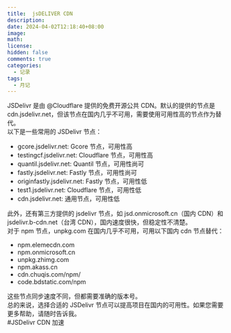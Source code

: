 ```yaml
---
title:  jsDELIVER CDN
description: 
date: 2024-04-02T12:18:40+08:00
image: 
math: 
license: 
hidden: false
comments: true
categories:
  - 记录
tags:
  - 月记
---
```

JSDelivr 是由 @Cloudflare 提供的免费开源公共 CDN。默认的提供的节点是 cdn.jsdelivr.net，但该节点在国内几乎不可用，需要使用可用性高的节点作为替代。  
以下是一些常用的 JSDelivr 节点：

- gcore.jsdelivr.net: Gcore 节点，可用性高
- testingcf.jsdelivr.net: Cloudflare 节点，可用性高
- quantil.jsdelivr.net: Quantil 节点，可用性尚可
- fastly.jsdelivr.net: Fastly 节点，可用性尚可
- originfastly.jsdelivr.net: Fastly 节点，可用性低
- test1.jsdelivr.net: Cloudflare 节点，可用性低
- cdn.jsdelivr.net: 通用节点，可用性低

此外，还有第三方提供的 jsdelivr 节点，如 jsd.onmicrosoft.cn（国内 CDN）和 jsdelivr.b-cdn.net（台湾 CDN），国内速度很快，但稳定性不清楚。  
对于 npm 节点，unpkg.com 在国内几乎不可用，可用以下国内 cdn 节点替代：

- npm.elemecdn.com
- npm.onmicrosoft.cn
- unpkg.zhimg.com
- npm.akass.cn
- cdn.chuqis.com/npm/
- code.bdstatic.com/npm

这些节点同步速度不同，但都需要准确的版本号。  
总的来说，选择合适的 JSDelivr 节点可以提高项目在国内的可用性。如果您需要更多帮助，请随时告诉我。  
#JSDelivr CDN 加速

